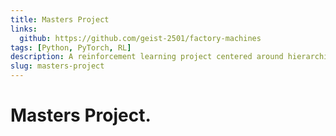 ```yaml
---
title: Masters Project
links:
  github: https://github.com/geist-2501/factory-machines 
tags: [Python, PyTorch, RL]
description: A reinforcement learning project centered around hierarchical learning techniques and their consequences in intra-logistics.
slug: masters-project
---
```


# Masters Project. 